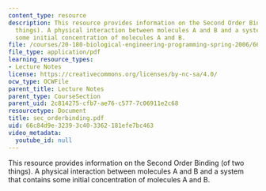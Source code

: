 ```yaml
---
content_type: resource
description: This resource provides information on the Second Order Binding (of two
  things). A physical interaction between molecules A and B and a system that contains
  some initial concentration of molecules A and B.
file: /courses/20-180-biological-engineering-programming-spring-2006/66c84d9e32393c403362181efe7bc463_sec_orderbinding.pdf
file_type: application/pdf
learning_resource_types:
- Lecture Notes
license: https://creativecommons.org/licenses/by-nc-sa/4.0/
ocw_type: OCWFile
parent_title: Lecture Notes
parent_type: CourseSection
parent_uid: 2c814275-cfb7-ae76-c577-7c06911e2c68
resourcetype: Document
title: sec_orderbinding.pdf
uid: 66c84d9e-3239-3c40-3362-181efe7bc463
video_metadata:
  youtube_id: null
---
```

This resource provides information on the Second Order Binding (of two things). A physical interaction between molecules A and B and a system that contains some initial concentration of molecules A and B.